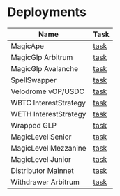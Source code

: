 # Deployments

| Name                  | Task                                                                                                                          |
|-----------------------|-------------------------------------------------------------------------------------------------------------------------------|
| MagicApe              | [task](https://beta.app.gelato.network/task/0x487a71a1c0b3dc84be5bc08831f3b1d88302468837efb4fff1c55d4f73f93014?chainId=1)     |
| MagicGlp Arbitrum     | [task](https://beta.app.gelato.network/task/0x46cdddc42edb01fb462cb22efd2578d22351629689b00434531df2e254665279?chainId=42161) |
| MagicGlp Avalanche    | [task](https://beta.app.gelato.network/task/0x235c9e3eec00d4492bb8c27760b02a4abf71fe7db31cc8381469c5f0c36b475f?chainId=43114) |
| SpellSwapper          | [task](https://beta.app.gelato.network/task/0x697088fd770c2e2bca4510bd57c3a13463457131e58fdfb6b92872662e63eeed?chainId=1)     |
| Velodrome vOP/USDC    | [task](https://beta.app.gelato.network/task/0x6d706c988387748e2a1838780b4c242df3652d320a44f82bcb7a590d7c3ea84d?chainId=10)    |
| WBTC InterestStrategy | [task](https://beta.app.gelato.network/task/0xf1b027e49314800ab1ae0d1685e7153f2de2196db138fa41e594ae9c395155c0?chainId=1)     |
| WETH InterestStrategy | [task](https://beta.app.gelato.network/task/0x25e8ce8d5fd4b0adcb5a2b2663c92600289980efec25e3af438a0c440bd626dd?chainId=1)     |
| Wrapped GLP           | [task](https://beta.app.gelato.network/task/0x7b689ce2ec1c34ad394f39d895a185725945a52d3d6294cda05242c362c043a8?chainId=42161) |
| MagicLevel Senior     | [task](https://beta.app.gelato.network/task/0x8e9a7e8f1ee903682f3b70038416a0a8d5deaa28a6e8d933f9712e804b9e6441?chainId=56) |
| MagicLevel Mezzanine  | [task](https://beta.app.gelato.network/task/0x255dc869c34aa53f8a0d944f458aacf05f37e5ff53eb797d9c8bce1cba399685?chainId=56) |
| MagicLevel Junior     | [task](https://beta.app.gelato.network/task/0x464be4d56d973a9b8597543d750d45da5cd37970456351c76f45cdfe3fe49de4?chainId=56) |
| Distributor Mainnet   | [task](https://beta.app.gelato.network/task/0x89b961b023a535a62e1020775d1c290dfd400cd7084f964b89773dee18396acb?chainId=1) |
| Withdrawer Arbitrum   | [task](https://beta.app.gelato.network/task/0xbe303dcfc12e4f8adc4b90052946fb72fa84ac1235a623df686e984016080c6d?chainId=42161) |